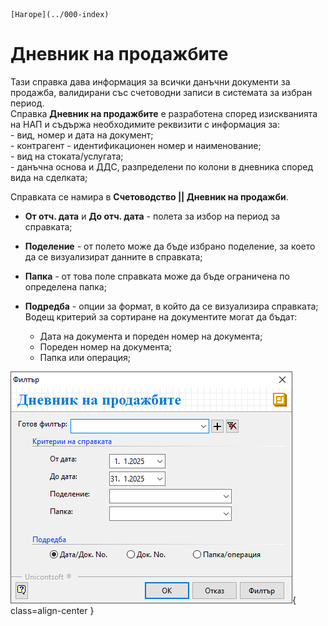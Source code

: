```{only} html
[Нагоре](../000-index)
```

# **Дневник на продажбите**

Тази справка дава информация за всички данъчни документи за продажба, валидирани със счетоводни записи в системата за избран период.   
Справка **Дневник на продажбите** е разработена според изискванията на НАП и съдържа необходимите реквизити с информация за:  
    - вид, номер и дата на документ;  
    - контрагент - идентификационен номер и наименование;  
    - вид на стоката/услугата;  
    - данъчна основа и ДДС, разпределени по колони в дневника според вида на сделката; 

Справката се намира в **Счетоводство || Дневник на продажби**.  

- **От отч. дата** и **До отч. дата** - полета за избор на период за справката; 

- **Поделение** - от полето може да бъде избрано поделение, за което да се визуализират данните в справката;   

- **Папка** - от това поле справката може да бъде ограничена по определена папка;  

- **Подредба**  - опции за формат, в който да се визуализира справката;  
Водещ критерий за сортиране на документите могат да бъдат:  
    - Дата на документа и пореден номер на документа;  
    - Пореден номер на документа;  
    - Папка или операция;  

![](906-sales-ledger.png){ class=align-center } 


